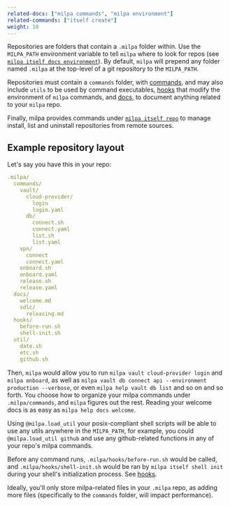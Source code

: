 ```yaml
---
related-docs: ["milpa commands", "milpa environment"]
related-commands: ["itself create"]
weight: 10
---
```

Repositories are folders that contain a `.milpa` folder within. Use the `MILPA_PATH` environment variable to tell `milpa` where to look for repos (see [`milpa itself docs environment`](/.milpa/docs/milpa/environment.md#MILPA_PATH)). By default, `milpa` will prepend any folder named `.milpa` at the top-level of a git repository to the `MILPA_PATH`.

Repositories must contain a `commands` folder, with [commands](/.milpa/docs/milpa/command/index.md), and may also include `utils` to be used by command executables, [hooks](/.milpa/docs/milpa/repo/hooks.md) that modify the environment of `milpa` commands, and [docs](/.milpa/docs/milpa/repo/docs.md), to document anything related to your `milpa` repo.

Finally, milpa provides commands under [`milpa itself repo`](/.milpa/commands/itself/repo/index.md) to manage install, list and uninstall repositories from remote sources.

## Example repository layout

Let's say you have this in your repo:

```yaml
.milpa/
  commands/
    vault/
      cloud-provider/
        login
        login.yaml
      db/
        connect.sh
        connect.yaml
        list.sh
        list.yaml
    vpn/
      connect
      connect.yaml
    onboard.sh
    onboard.yaml
    release.sh
    release.yaml
  docs/
    welcome.md
    sdlc/
      releasing.md
  hooks/
    before-run.sh
    shell-init.sh
  util/
    date.sh
    etc.sh
    github.sh
```

Then, `milpa` would allow you to run `milpa vault cloud-provider login` and `milpa onboard`, as well as `milpa vault db connect api --environment production --verbose`, or even `milpa help vault db list` and so on and so forth. You choose how to organize your milpa commands under `.milpa/commands`, and `milpa` figures out the rest. Reading your welcome docs is as easy as `milpa help docs welcome`.

Using `@milpa.load_util` your posix-compliant shell scripts will be able to use any utils anywhere in the `MILPA_PATH`, for example, you could `@milpa.load_util github` and use any github-related functions in any of your repo's milpa commands.

Before any command runs, `.milpa/hooks/before-run.sh` would be called, and `.milpa/hooks/shell-init.sh` would be ran by `milpa itself shell init` during your shell's initialization process. See [hooks](/.milpa/docs/milpa/repo/hooks.md).

Ideally, you'll only store milpa-related files in your `.milpa` repo, as adding more files (specifically to the `commands` folder, will impact performance).
